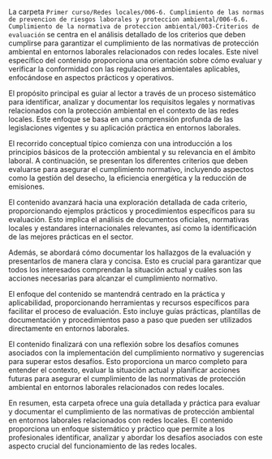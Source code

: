 La carpeta `Primer curso/Redes locales/006-6. Cumplimiento de las normas de prevencion de riesgos laborales y proteccion ambiental/006-6.6. Cumplimiento de la normativa de proteccion ambiental/003-Criterios de evaluación` se centra en el análisis detallado de los criterios que deben cumplirse para garantizar el cumplimiento de las normativas de protección ambiental en entornos laborales relacionados con redes locales. Este nivel específico del contenido proporciona una orientación sobre cómo evaluar y verificar la conformidad con las regulaciones ambientales aplicables, enfocándose en aspectos prácticos y operativos.

El propósito principal es guiar al lector a través de un proceso sistemático para identificar, analizar y documentar los requisitos legales y normativas relacionados con la protección ambiental en el contexto de las redes locales. Este enfoque se basa en una comprensión profunda de las legislaciones vigentes y su aplicación práctica en entornos laborales.

El recorrido conceptual típico comienza con una introducción a los principios básicos de la protección ambiental y su relevancia en el ámbito laboral. A continuación, se presentan los diferentes criterios que deben evaluarse para asegurar el cumplimiento normativo, incluyendo aspectos como la gestión del desecho, la eficiencia energética y la reducción de emisiones.

El contenido avanzará hacia una exploración detallada de cada criterio, proporcionando ejemplos prácticos y procedimientos específicos para su evaluación. Esto implica el análisis de documentos oficiales, normativas locales y estandares internacionales relevantes, así como la identificación de las mejores prácticas en el sector.

Además, se abordará cómo documentar los hallazgos de la evaluación y presentarlos de manera clara y concisa. Esto es crucial para garantizar que todos los interesados comprendan la situación actual y cuáles son las acciones necesarias para alcanzar el cumplimiento normativo.

El enfoque del contenido se mantendrá centrado en la práctica y aplicabilidad, proporcionando herramientas y recursos específicos para facilitar el proceso de evaluación. Esto incluye guías prácticas, plantillas de documentación y procedimientos paso a paso que pueden ser utilizados directamente en entornos laborales.

El contenido finalizará con una reflexión sobre los desafíos comunes asociados con la implementación del cumplimiento normativo y sugerencias para superar estos desafíos. Esto proporciona un marco completo para entender el contexto, evaluar la situación actual y planificar acciones futuras para asegurar el cumplimiento de las normativas de protección ambiental en entornos laborales relacionados con redes locales.

En resumen, esta carpeta ofrece una guía detallada y práctica para evaluar y documentar el cumplimiento de las normativas de protección ambiental en entornos laborales relacionados con redes locales. El contenido proporciona un enfoque sistemático y práctico que permite a los profesionales identificar, analizar y abordar los desafíos asociados con este aspecto crucial del funcionamiento de las redes locales.
